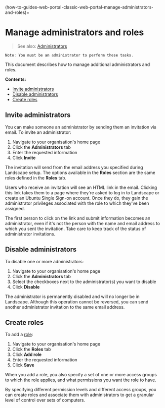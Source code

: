 (how-to-guides-web-portal-classic-web-portal-manage-administrators-and-roles)=
# Manage administrators and roles

> See also: [Administrators](/explanation/terms/administrators)

```{note}
Note: You must be an administrator to perform these tasks.
```

This document describes how to manage additional administrators and roles.

**Contents:**

- [Invite administrators](#heading--invite-administrators)
- [Disable administrators](#heading--disable-administrators)
- [Create roles](#heading--create-roles)

## Invite administrators

You can make someone an administrator by sending them an invitation via email. To invite an administrator: 

1. Navigate to your organisation's home page
2. Click the **Administrators** tab
3. Enter the requested information
4. Click **Invite**

The invitation will send from the email address you specified during Landscape setup. The options available in the **Roles** section are the same roles defined in the **Roles** tab.

Users who receive an invitation will see an HTML link in the email. Clicking this link takes them to a page where they're asked to log in to Landscape or create an Ubuntu Single Sign-on account. Once they do, they gain the administrator privileges associated with the role to which they've been assigned.

The first person to click on the link and submit information becomes an administrator, even if it's not the person with the name and email address to which you sent the invitation. Take care to keep track of the status of administrator invitations.

## Disable administrators

To disable one or more administrators:

1. Navigate to your organisation's home page
2. Click the **Administrators** tab
3. Select the checkboxes next to the administrator(s) you want to disable
4. Click **Disable**

The administrator is permanently disabled and will no longer be in Landscape. Although this operation cannot be reversed, you can send another administrator invitation to the same email address.

## Create roles

To add a [role](/t/38566#heading--roles):

1. Navigate to your organisation's home page
2. Click the **Roles** tab
3. Click **Add role**
4. Enter the requested information
5. Click **Save**

When you add a role, you also specify a set of one or more access groups to which the role applies, and what permissions you want the role to have.

By specifying different permission levels and different access groups, you can create roles and associate them with administrators to get a granular level of control over sets of computers.

